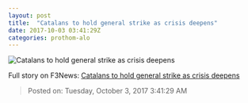 ```yaml
---
layout: post
title:  "Catalans to hold general strike as crisis deepens"
date: 2017-10-03 03:41:29Z
categories: prothom-alo
---
```


![Catalans to hold general strike as crisis deepens](http://en.prothom-alo.com/contents/cache/images/1200x630x1/uploads/media/2017/10/03/4adea7a577fb9dca2fd3465d4e48cf9c-Catalonia.jpg?jadewits_media_id=150865)




Full story on F3News: [Catalans to hold general strike as crisis deepens](http://www.f3nws.com/n/2ARTVJ)

> Posted on: Tuesday, October 3, 2017 3:41:29 AM

